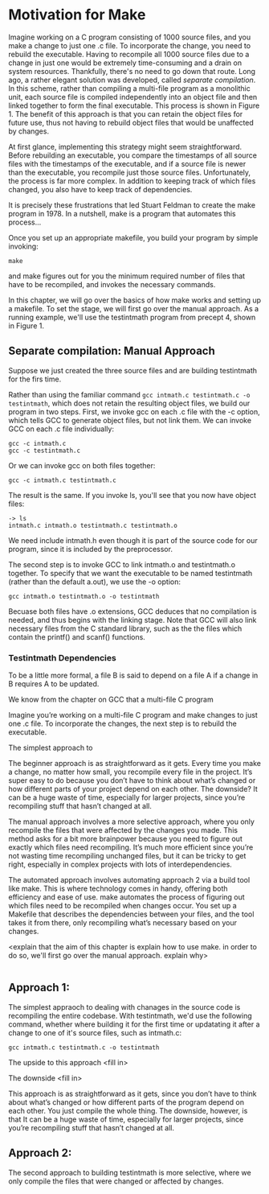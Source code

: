 # Motivation for Make

Imagine working on a C program consisting of 1000 source files, and you make a change to just one .c file. To incorporate the change, you need to rebuild the executable. Having to recompile all 1000 source files due to a change in just one would be extremely time-consuming and a drain on system resources.  Thankfully, there's no need to go down that route. Long ago, a rather elegant solution was developed, called _separate compilation_. In this scheme, rather than compiling a multi-file program as a monolithic unit, each source file is compiled independently into an object file and then linked together to form the final executable. This process is shown in Figure 1. The benefit of this approach is that you can retain the object files for future use, thus not having to rebuild object files that would be unaffected by changes.&#x20;

At first glance, implementing this strategy might seem straightforward. Before rebuilding an executable, you compare the timestamps of all source files with the timestamps of the executable, and if a source file is newer than the executable, you recompile just those source files. Unfortunately, the process is far more complex. In addition to keeping track of which files changed, you also have to keep track of dependencies.&#x20;

It is precisely these frustrations that led Stuart Feldman to create the make program in 1978. In a nutshell, make is a program that automates this process...&#x20;

Once you set up an appropriate makefile, you build your program by simple invoking:

```
make
```

and make figures out for you the minimum required number of files that have to be recompiled, and invokes the necessary commands.&#x20;

In this chapter, we will go over the basics of how make works and setting up a makefile. To set the stage, we will first go over the manual approach. As a running example, we'll use the testintmath program from precept 4, shown in Figure 1.&#x20;



## Separate compilation: Manual Approach

Suppose we just created the three source files and are building testintmath for the firs time.&#x20;

Rather than using the familiar command `gcc intmath.c testintmath.c -o testintmath`, which does not retain the resulting object files, we build our program in two steps. First, we invoke gcc on each .c file with the -c option, which tells GCC to generate object files, but not link them. We can invoke GCC on each .c file individually:

```
gcc -c intmath.c
gcc -c testintmath.c
```

Or we can invoke gcc on both files together:

```
gcc -c intmath.c testintmath.c
```

The result is the same. If you invoke ls, you'll see that you now have object files:

```
-> ls
intmath.c intmath.o testintmath.c testintmath.o
```

We need include intmath.h even though it is part of the source code for our program, since it is included by the preprocessor.&#x20;

The second step is to invoke GCC to link intmath.o and testintmath.o together. To specify that we want the executable to be named testintmath (rather than the default a.out), we use the -o option:&#x20;

```
gcc intmath.o testintmath.o -o testintmath
```

Becuase both files have .o extensions, GCC deduces that no compilation is needed, and thus begins with the linking stage. Note that GCC will also link necessary files from the C standard library, such as the the files which contain the printf() and scanf() functions.&#x20;



### Testintmath Dependencies





To be a little more formal, a file B is said to depend on a file A if a change in B requires A to be updated.





























We know from the chapter on GCC that a multi-file C program&#x20;





Imagine you’re working on a multi-file C program and make changes to just one .c file. To incorporate the changes, the next step is to rebuild the executable.&#x20;

The simplest approach to&#x20;

The beginner approach is as straightforward as it gets. Every time you make a change, no matter how small, you recompile every file in the project. It’s super easy to do because you don’t have to think about what’s changed or how different parts of your project depend on each other. The downside? It can be a huge waste of time, especially for larger projects, since you’re recompiling stuff that hasn’t changed at all.&#x20;

The manual approach involves a more selective approach, where you only recompile the files that were affected by the changes you made. This method asks for a bit more brainpower because you need to figure out exactly which files need recompiling. It’s much more efficient since you’re not wasting time recompiling unchanged files, but it can be tricky to get right, especially in complex projects with lots of interdependencies.&#x20;

The automated approach involves automating approach 2 via a build tool like make. This is where technology comes in handy, offering both efficiency and ease of use. make automates the process of figuring out which files need to be recompiled when changes occur. You set up a Makefile that describes the dependencies between your files, and the tool takes it from there, only recompiling what’s necessary based on your changes.

\<explain that the aim of this chapter is explain how to use make. in order to do so, we'll first go over the manual approach. explain why>



<figure><img src="../.gitbook/assets/Screenshot 2024-02-05 at 6.58.16 PM.png" alt=""><figcaption></figcaption></figure>

## Approach 1:&#x20;

The simplest appraoch to dealing with chanages in the source code is recompiling the entire codebase. With testintmath, we'd use the following command, whether where  building it for the first time or updatating it after a change to one of it's source files, such as intmath.c:&#x20;

```
gcc intmath.c testintmath.c -o testintmath
```

The upside to this approach \<fill in>

The downside \<fill in>&#x20;

This approach is as straightforward as it gets, since you don’t have to think about what’s changed or how different parts of the program depend on each other. You just compile the whole thing. The downside, however, is that It can be a huge waste of time, especially for larger projects, since you’re recompiling stuff that hasn’t changed at all.

## Approach 2:

The second approach to building testintmath is more selective, where we only compile the files that were changed or affected by changes.&#x20;
